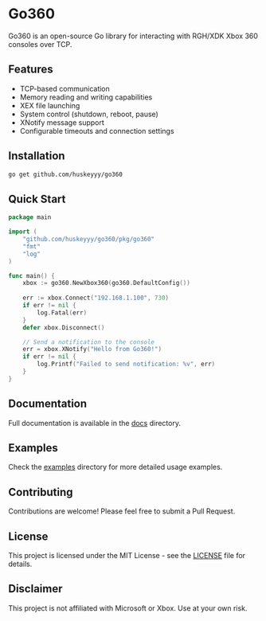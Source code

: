 # Go360

Go360 is an open-source Go library for interacting with RGH/XDK Xbox 360 consoles over TCP.

## Features

- TCP-based communication
- Memory reading and writing capabilities
- XEX file launching
- System control (shutdown, reboot, pause)
- XNotify message support
- Configurable timeouts and connection settings

## Installation

```bash
go get github.com/huskeyyy/go360
```

## Quick Start

```go
package main

import (
    "github.com/huskeyyy/go360/pkg/go360"
    "fmt"
    "log"
)

func main() {
    xbox := go360.NewXbox360(go360.DefaultConfig())
    
    err := xbox.Connect("192.168.1.100", 730)
    if err != nil {
        log.Fatal(err)
    }
    defer xbox.Disconnect()

    // Send a notification to the console
    err = xbox.XNotify("Hello from Go360!")
    if err != nil {
        log.Printf("Failed to send notification: %v", err)
    }
}
```

## Documentation

Full documentation is available in the [docs](./docs) directory.


## Examples

Check the [examples](./examples) directory for more detailed usage examples.

## Contributing

Contributions are welcome! Please feel free to submit a Pull Request.

## License

This project is licensed under the MIT License - see the [LICENSE](LICENSE) file for details.

## Disclaimer

This project is not affiliated with Microsoft or Xbox. Use at your own risk.